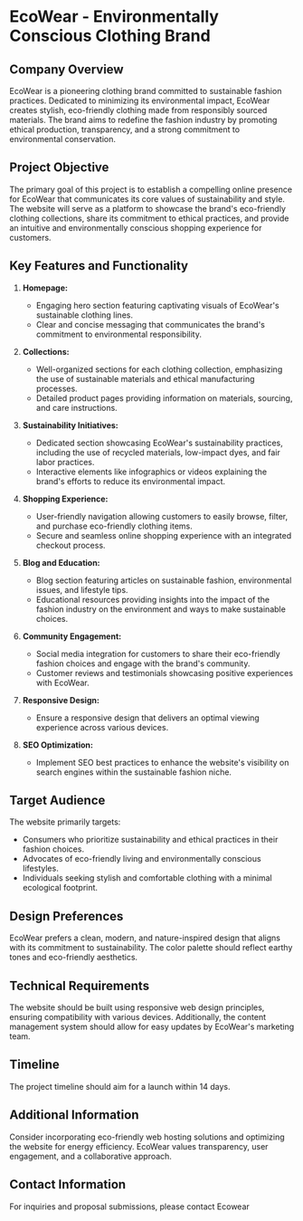 # EcoWear - Environmentally Conscious Clothing Brand

## Company Overview

EcoWear is a pioneering clothing brand committed to sustainable fashion practices. Dedicated to minimizing its environmental impact, EcoWear creates stylish, eco-friendly clothing made from responsibly sourced materials. The brand aims to redefine the fashion industry by promoting ethical production, transparency, and a strong commitment to environmental conservation.

## Project Objective

The primary goal of this project is to establish a compelling online presence for EcoWear that communicates its core values of sustainability and style. The website will serve as a platform to showcase the brand's eco-friendly clothing collections, share its commitment to ethical practices, and provide an intuitive and environmentally conscious shopping experience for customers.

## Key Features and Functionality

1. **Homepage:**
   - Engaging hero section featuring captivating visuals of EcoWear's sustainable clothing lines.
   - Clear and concise messaging that communicates the brand's commitment to environmental responsibility.

2. **Collections:**
   - Well-organized sections for each clothing collection, emphasizing the use of sustainable materials and ethical manufacturing processes.
   - Detailed product pages providing information on materials, sourcing, and care instructions.

3. **Sustainability Initiatives:**
   - Dedicated section showcasing EcoWear's sustainability practices, including the use of recycled materials, low-impact dyes, and fair labor practices.
   - Interactive elements like infographics or videos explaining the brand's efforts to reduce its environmental impact.

4. **Shopping Experience:**
   - User-friendly navigation allowing customers to easily browse, filter, and purchase eco-friendly clothing items.
   - Secure and seamless online shopping experience with an integrated checkout process.

5. **Blog and Education:**
   - Blog section featuring articles on sustainable fashion, environmental issues, and lifestyle tips.
   - Educational resources providing insights into the impact of the fashion industry on the environment and ways to make sustainable choices.

6. **Community Engagement:**
   - Social media integration for customers to share their eco-friendly fashion choices and engage with the brand's community.
   - Customer reviews and testimonials showcasing positive experiences with EcoWear.

7. **Responsive Design:**
   - Ensure a responsive design that delivers an optimal viewing experience across various devices.

8. **SEO Optimization:**
   - Implement SEO best practices to enhance the website's visibility on search engines within the sustainable fashion niche.

## Target Audience

The website primarily targets:
- Consumers who prioritize sustainability and ethical practices in their fashion choices.
- Advocates of eco-friendly living and environmentally conscious lifestyles.
- Individuals seeking stylish and comfortable clothing with a minimal ecological footprint.

## Design Preferences

EcoWear prefers a clean, modern, and nature-inspired design that aligns with its commitment to sustainability. The color palette should reflect earthy tones and eco-friendly aesthetics.

## Technical Requirements

The website should be built using responsive web design principles, ensuring compatibility with various devices. Additionally, the content management system should allow for easy updates by EcoWear's marketing team.

## Timeline

The project timeline should aim for a launch within 14 days.

## Additional Information

Consider incorporating eco-friendly web hosting solutions and optimizing the website for energy efficiency. EcoWear values transparency, user engagement, and a collaborative approach.

## Contact Information

For inquiries and proposal submissions, please contact Ecowear